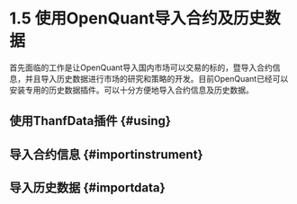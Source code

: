 # 1.5 使用OpenQuant导入合约及历史数据

首先面临的工作是让OpenQuant导入国内市场可以交易的标的，暨导入合约信息，并且导入历史数据进行市场的研究和策略的开发。目前OpenQuant已经可以安装专用的历史数据插件。可以十分方便地导入合约信息及历史数据。

## 使用ThanfData插件 {#using}

## 导入合约信息 {#importinstrument}

## 导入历史数据 {#importdata}

